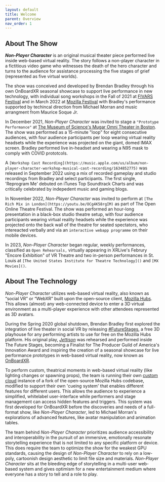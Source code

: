 ```yaml
---
layout: default
title: Welcome
parent: Overview
nav_order: 1
---
```


## About The Show 

***Non-Player Character*** is an original musical theater piece performed live inside web-based virtual reality. The story follows a non-player character in a fictitious video game who witnesses the death of the hero character and turns to the audience for assistance processing the five stages of grief (represented as five virtual worlds). 

The show was conceived and developed by Brendan Bradley through his own OnBoardXR seasonal showcase to support live performance in new technology, with individual song workshops in the Fall of 2021 at [FIVARS Festival](https://noproscenium.com/review-rundown-the-immersive-is-coming-from-inside-the-house-b89b4a83fdce) and in March 2022 at [Mozilla Festival](https://www.einpresswire.com/article/563969984/onboardxr-launches-4th-season-at-mozfest) with Bradley's performance supported by techincal direction from Michael Morran and music arrangment from Maurice Soque Jr. 

In December 2021, *Non-Player Character* was invited to stage a `"Prototype Performance"` at [The Museum of Science's Mugar Omni Theater in Boston](https://www.mos.org/press/press-releases/Adult-Programming-Fall-2021). The show was performed as a 15-minute "loop" for eight consecutive audiences, with four audience participants per loop wearing virtual reality headsets while the experience was projected on the giant, domed IMAX screen. Bradley performed live in-headset and wearing a N95 mask to comply with COVID prototcols. 

A `[Workshop Cast Recording](https://music.apple.com/us/album/non-player-character-workshop-musical-cast-recording/1634852775)` was released in September 2022 using a mix of recorded gameplay and studio recordings from Bradley and select participants. The first single, 'Reprogram Me' debuted on iTunes Top Soundtrack Charts and was critically celebrated by indepedent music and gaming blogs.

In November 2022, *Non-Player Character* was invited to perform at `[The Rich Mix in London](https://youtu.be/OCg4K58rgIM)` as part of The Open Online Theatre Festival. The show was performed an hour-long presentation in a black-box studio theatre setup, with four audience participants wearing virtual reality headsets while the experience was projected onto the back wall of the theatre for seated spectators, who intereacted verbally and via an `interactive webapp programme` on their mobile devices.

In 2023, *Non-Player Character* began regular, weekly performances, classified as `Open Rehearsals,` virtually appearing in XRLive's Februry "Encore Exhibition" of VR Theatre and two in-person performances in St. Louis at `[The United States Institute for Theatre Technology]()` and `[MX Movies]()`. 

## About The Technology
*Non-Player Character* utilizes web-based virtual reality, also known as “social VR” or “WebXR” built upon the open-source client, [Mozilla Hubs](https://hubs.mozilla.com/docs/welcome.html). This allows (almost) any web-connected device to enter a 3D virtual environment as a multi-player experience with other attendees represented as 3D avatars. 

During the Spring 2020 global shutdown, Brendan Bradley first explored the integration of live theater in social VR by releasing [#FutureStages](https://futurestages.github.io/OnBoardXR_Landing_Page/docs/future-stages/), a free 3D playhouse for any performing artists to use for free on the Mozilla Hubs platform. His original play, *[Jettison](https://futurestages.github.io/OnBoardXR_Landing_Page/docs/jettison/)* was rehearsed and performed inside The Future Stages, becoming a Finalist for The Producer Guild of America's Innovation Award and inspiring the creation of a seasonal showcase for live performance prototypes in web-based virtual reality, now known as [OnBoardXR](http://onboardxr.org/).

To perform custom, theatrical moments in web-based virtual reality (like lighting changes or spawning props), the team is running their own [custom cloud](https://hubs.mozilla.com/docs/hubs-cloud-intro.html) instance of a fork of the open-source Mozilla Hubs codebase, modified to support their own 'cueing system' that enables different features for different users. This allows the audience to experience a simplified, whitelabel user-interface while performers and stage management can access hidden features and triggers. This system was first developed for OnBoardXR before the discoveries and needs of a full-format show, like *Non-Player Character*, led to Michael Morran's explorations of advanced features, like avatar manipulation and animation tables. 

The team behind *Non-Player Character* prioritizes audience accessibility and interoperability in the pursuit of an immersive, emotionally resonate storytelling experience that is not limited to any specific platform or device. This does require the team to optimize the show for the weakest GPU standards, causing the design of *Non-Player Character* to rely on a low-poly, cartoonish design aesthetic to limit file size and materials. *Non-Player Character* sits at the bleeding edge of storytelling in a multi-user web-based system and gives optimism for a new entertainment medium where everyone has a story to tell and a role to play.
